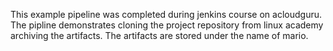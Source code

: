 This example pipeline was completed during jenkins course on acloudguru. The pipline demonstrates cloning the project repository from linux academy archiving the artifacts.
The artifacts are stored under the name of mario.
